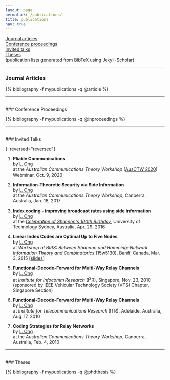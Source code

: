 ```yaml
---
layout: page
permalink: /publications/
title: publications
nav: true
---
```


[Journal articles](#journal-articles)  
[Conference proceedings](#conference-proceedings)  
[Invited talks](#invited-talks)  
[Theses](#theses)  
(publication lists generated from BibTeX using [Jekyll-Scholar](https://www.rubydoc.info/gems/jekyll-scholar/0.4.0))

***
### Journal Articles

{% bibliography -f mypublications -q @article %}

***
<br>
### Conference Proceedings

{% bibliography -f mypublications -q @inproceedings %}

***
<br>
### Invited Talks

{: reversed="reversed"}

1. **Pliable Communications**  
by <ins>L. Ong</ins>  
at the *Australian Communications Theory Workshop* ([AusCTW 2020](https://sites.google.com/view/ausctw/)) Webminar, Oct. 9, 2020

1. **Information-Theoretic Security via Side Information**  
by <ins>L. Ong</ins>  
at the *Australian Communications Theory Workshop*, Canberra, Australia, Jan. 18, 2017

1. **Index coding - improving broadcast rates using side information**  
by <ins>L. Ong</ins>  
at the [*Celebration of Shannon's 100th Birthday*](http://sites.google.com/site/shannon100th/home), University of Technology Sydney, Australia, Apr. 29, 2016

1. **Linear Index Codes are Optimal Up to Five Nodes**  
by <ins>L. Ong</ins>  
at *Workshop at BIRS: Between Shannon and Hamming: Network Information Theory and Combinatorics* (15w5130), Banff, Canada, Mar. 3, 2015 [[slides](http://www.birs.ca//workshops//2015/15w5130/files/ong.pdf)] 

1. **Functional-Decode-Forward for Multi-Way Relay Channels**  
by <ins>L. Ong</ins>  
at *Institute for Infocomm Research* (I<sup>2</sup>R), Singapore, Nov. 23, 2010  
(sponsored by IEEE Vehicular Technology Society (VTS) Chapter, Singapore Section)

1. **Functional-Decode-Forward for Multi-Way Relay Channels**  
by <ins>L. Ong</ins>  
at *Institute for Telecommunications Research*  (ITR), Adelaide, Australia, Aug. 17, 2010

1. **Coding Strategies for Relay Networks**  
by <ins>L. Ong</ins>  
at the *Australian Communications Theory Workshop*, Canberra, Australia, Feb. 4, 2010

***
<br>
### Theses

{% bibliography -f mypublications -q @phdthesis %}
